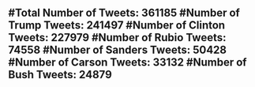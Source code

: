 #Total Number of Tweets: 361185 
#Number of Trump Tweets: 241497
#Number of Clinton Tweets: 227979
#Number of Rubio Tweets: 74558
#Number of Sanders Tweets: 50428
#Number of Carson Tweets: 33132
#Number of Bush Tweets: 24879
---
